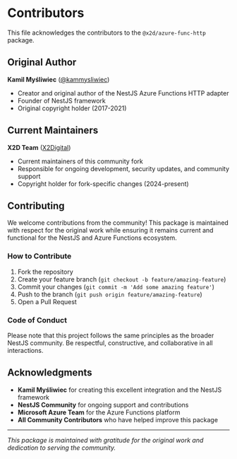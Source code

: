 # Contributors

This file acknowledges the contributors to the `@x2d/azure-func-http` package.

## Original Author

**Kamil Myśliwiec** ([@kammysliwiec](https://twitter.com/kammysliwiec))
- Creator and original author of the NestJS Azure Functions HTTP adapter
- Founder of NestJS framework
- Original copyright holder (2017-2021)

## Current Maintainers

**X2D Team** ([X2Digital](https://github.com/X2Digital))
- Current maintainers of this community fork
- Responsible for ongoing development, security updates, and community support
- Copyright holder for fork-specific changes (2024-present)

## Contributing

We welcome contributions from the community! This package is maintained with respect for the original work while ensuring it remains current and functional for the NestJS and Azure Functions ecosystem.

### How to Contribute

1. Fork the repository
2. Create your feature branch (`git checkout -b feature/amazing-feature`)
3. Commit your changes (`git commit -m 'Add some amazing feature'`)
4. Push to the branch (`git push origin feature/amazing-feature`)
5. Open a Pull Request

### Code of Conduct

Please note that this project follows the same principles as the broader NestJS community. Be respectful, constructive, and collaborative in all interactions.

## Acknowledgments

- **Kamil Myśliwiec** for creating this excellent integration and the NestJS framework
- **NestJS Community** for ongoing support and contributions
- **Microsoft Azure Team** for the Azure Functions platform
- **All Community Contributors** who have helped improve this package

---

*This package is maintained with gratitude for the original work and dedication to serving the community.*

